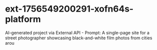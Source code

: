 # ext-1756549200291-xofn64s-platform
AI-generated project via External API - Prompt: A single-page site for a street photographer showcasing black-and-white film photos from cities arou
